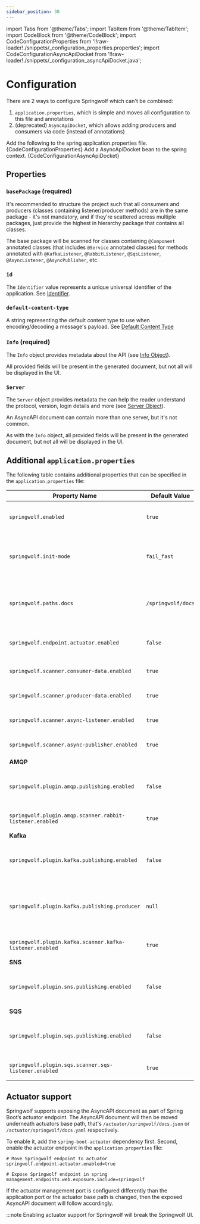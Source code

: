 ```yaml
---
sidebar_position: 30
---
```

import Tabs from '@theme/Tabs';
import TabItem from '@theme/TabItem';
import CodeBlock from '@theme/CodeBlock';
import CodeConfigurationProperties from '!!raw-loader!./snippets/_configuration_properties.properties';
import CodeConfigurationAsyncApiDocket from '!!raw-loader!./snippets/_configuration_asyncApiDocket.java';

# Configuration

There are 2 ways to configure Springwolf which can't be combined:

1. `application.properties`, which is simple and moves all configuration to this file and annotations
2. (deprecated) `AsyncApiDocket`, which allows adding producers and consumers via code (instead of annotations)

<Tabs>
  <TabItem value="application.properties" label="application.properties" default>
    Add the following to the spring application.properties file.
    <CodeBlock language="properties">{CodeConfigurationProperties}</CodeBlock>
  </TabItem>
  <TabItem value="AsyncApiDocket" label="AsyncApiDocket">
    Add a AsyncApiDocket bean to the spring context.
    <CodeBlock language="java">{CodeConfigurationAsyncApiDocket}</CodeBlock>
  </TabItem>
</Tabs>

## Properties

### `basePackage` (required)

It's recommended to structure the project such that all consumers and producers (classes containing listener/producer methods) are in the same package - it's not mandatory, and if they're scattered across multiple packages, just provide the highest in hierarchy package that contains all classes.

The base package will be scanned for classes containing `@Component` annotated classes (that includes `@Service` annotated classes) for methods annotated with `@KafkaListener`, `@RabbitListener`, `@SqsListener`, `@AsyncListener`, `@AsyncPublisher`, etc.

### `id`

The `Identifier` value represents a unique universal identifier of the application. See [Identifier][identifier].

### `default-content-type`

A string representing the default content type to use when encoding/decoding a message's payload. See [Default Content Type][default-content-type]

### `Info` (required)

The `Info` object provides metadata about the API (see [Info Object][info]).

All provided fields will be present in the generated document, but not all will be displayed in the UI.

### `Server`

The `Server` object provides metadata the can help the reader understand the protocol, version, login details and more (see [Server Object][server]).

An AsyncAPI document can contain more than one server, but it's not common.

As with the `Info` object, all provided fields will be present in the generated document, but not all will be displayed in the UI.

## Additional `application.properties`

The following table contains additional properties that can be specified in the `application.properties` file:

| Property Name                                            | Default Value      | Description                                                                                                               |
|----------------------------------------------------------|--------------------|---------------------------------------------------------------------------------------------------------------------------|
| `springwolf.enabled`                                     | `true`             | Allows to enable/disable Springwolf at one central place.                                                                 |
| `springwolf.init-mode`                                   | `fail_fast`        | Springwolf initializes during start up with `fail_fast` or in the `background` after the application has started.         |
| `springwolf.paths.docs`                                  | `/springwolf/docs` | The path of the AsyncAPI document in JSON format. *Note that at the moment the UI will work only with the default value.* |
| `springwolf.endpoint.actuator.enabled`                   | `false`            | Publish the AsyncAPI document as part of Spring Boot’s actuator feature.                                                  |
| `springwolf.scanner.consumer-data.enabled`               | `true`             | Enable scanner to find consumers defined in `AsyncApiDocket`.                                                             |
| `springwolf.scanner.producer-data.enabled`               | `true`             | Enable scanner to find producers defined in `AsyncApiDocket`.                                                             |
| `springwolf.scanner.async-listener.enabled`              | `true`             | Enable scanner to find methods annotated with `@AsyncListener`.                                                           |
| `springwolf.scanner.async-publisher.enabled`             | `true`             | Enable scanner to find methods annotated with `@AsyncPublisher`.                                                          |
| **AMQP**                                                 |                    |                                                                                                                           |
| `springwolf.plugin.amqp.publishing.enabled`              | `false`            | Allow (anyone) to produce AMQP messages from the UI. *Note that this has security implications*                           |
| `springwolf.plugin.amqp.scanner.rabbit-listener.enabled` | `true`             | Enable scanner to find methods annotated with `@RabbitListener`.                                                          |
| **Kafka**                                                |                    |                                                                                                                           |
| `springwolf.plugin.kafka.publishing.enabled`             | `false`            | Allow (anyone) to produce Kafka messages from the UI. *Note that this has security implications*                          |
| `springwolf.plugin.kafka.publishing.producer`            | `null`             | Configure the Kafka producer used to publish messages from the UI. Uses identical parameters as `spring.kafka.producer`   |
| `springwolf.plugin.kafka.scanner.kafka-listener.enabled` | `true`             | Enable scanner to find methods annotated with `@KafkaListener`.                                                           |
| **SNS**                                                  |                    |                                                                                                                           |
| `springwolf.plugin.sns.publishing.enabled`               | `false`            | Allow (anyone) to produce SNS messages from the UI. *Note that this has security implications*                            |
| **SQS**                                                  |                    |                                                                                                                           |
| `springwolf.plugin.sqs.publishing.enabled`               | `false`            | Allow (anyone) to produce SQS messages from the UI. *Note that this has security implications*                            |
| `springwolf.plugin.sqs.scanner.sqs-listener.enabled`     | `true`             | Enable scanner to find methods annotated with `@SqsListener`.                                                             |



## Actuator support

Springwolf supports exposing the AsyncAPI document as part of Spring Boot’s actuator endpoint.
The AsyncAPI document will then be moved underneath actuators base path, that's `/actuator/springwolf/docs.json` or `/actuator/springwolf/docs.yaml` respectively.

To enable it, add the `spring-boot-actuator` dependency first.
Second, enable the actuator endpoint in the `application.properties` file:
```properties
# Move Springwolf endpoint to actuator
springwolf.endpoint.actuator.enabled=true

# Expose Springwolf endpoint in spring
management.endpoints.web.exposure.include=springwolf
```

If the actuator management port is configured differently than the application port or the actuator base path is changed, then
the exposed AsyncAPI document will follow accordingly.

:::note
Enabling actuator support for Springwolf will break the Springwolf UI.


[identifier]: https://www.asyncapi.com/docs/reference/specification/v2.0.0#A2SIdString.
[info]: https://www.asyncapi.com/docs/reference/specification/v2.0.0#infoObject.
[server]: https://www.asyncapi.com/docs/reference/specification/v2.0.0#serversObject
[default-content-type]: https://www.asyncapi.com/docs/reference/specification/v2.0.0#defaultContentTypeString
